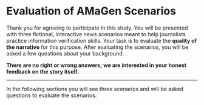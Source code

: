 # Evaluation of AMaGen Scenarios

Thank you for agreeing to participate in this study. You will be presented with three fictional, interactive news scenarios meant to help journalists practice information verification skills. Your task is to evaluate the **quality of the narrative** for this purpose. After evaluating the scenarios, you will be asked a few questions about your background.

**There are no right or wrong answers; we are interested in your honest feedback on the story itself.**  

---

In the following sections you will see three scenarios and will be asked questions to evaluate the scenarios.
